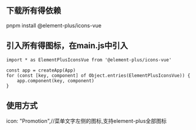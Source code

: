 ## 下载所有得依赖
pnpm install @element-plus/icons-vue

## 引入所有得图标，在main.js中引入
```
import * as ElementPlusIconsVue from '@element-plus/icons-vue'

const app = createApp(App)
for (const [key, component] of Object.entries(ElementPlusIconsVue)) {
    app.component(key, component)
}
```
## 使用方式
 icon: "Promotion",//菜单文字左侧的图标,支持element-plus全部图标


